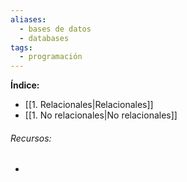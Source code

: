 ```yaml
---
aliases:
  - bases de datos
  - databases
tags:
  - programación
---
```



**Índice:**

- [[1. Relacionales|Relacionales]]
- [[1. No relacionales|No relacionales]]
###### Recursos:

- 